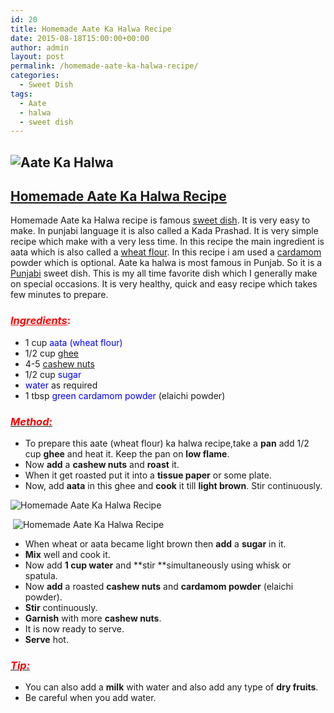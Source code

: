 ```yaml
---
id: 20
title: Homemade Aate Ka Halwa Recipe
date: 2015-08-18T15:00:00+00:00
author: admin
layout: post
permalink: /homemade-aate-ka-halwa-recipe/
categories:
  - Sweet Dish
tags:
  - Aate
  - halwa
  - sweet dish
---
```


## ![Aate Ka Halwa](http://cookingteach.com/wp-content/uploads/2015/08/halwa-1-300x225.jpg)

## <span style="text-decoration: underline;">Homemade Aate Ka [Halwa](http://en.wikipedia.org/wiki/Halva "Halva") [Recipe](http://en.wikipedia.org/wiki/Chocolate_cake "Chocolate cake")</span>

Homemade Aate ka Halwa recipe is famous [sweet dish](http://en.wikipedia.org/wiki/Dessert "Dessert"). It is very easy to make. In punjabi language it is also called a Kada Prashad. It is very simple recipe which make with a very less time. In this recipe the main ingredient is aata which is also called a [wheat flour](http://en.wikipedia.org/wiki/Wheat_flour "Wheat flour"). In this recipe i am used a [cardamom](http://en.wikipedia.org/wiki/Cardamom "Cardamom") powder which is optional. Aate ka halwa is most famous in Punjab. So it is a [Punjabi](http://en.wikipedia.org/wiki/Punjabi_language "Punjabi language") sweet dish. This is my all time favorite dish which I generally make on special occasions. It is very healthy, quick and easy recipe which takes few minutes to prepare.

### <span style="color: red;">_<u>Ingredients</u>_:</span>

*   1 cup <span style="color: blue;">aata (wheat flour)</span>
*   1/2 cup <span style="color: blue;">[ghee](http://en.wikipedia.org/wiki/Ghee "Ghee")</span>
*   4-5 <span style="color: blue;">[cashew nuts](http://en.wikipedia.org/wiki/Cashew "Cashew")</span>
*   1/2 cup <span style="color: blue;">sugar</span>
*   <span style="color: blue;">water</span> as required
*   1 tbsp <span style="color: blue;">green cardamom powder</span> (elaichi powder)

### _<u><span style="color: red;">Method:</span></u>_

*   To prepare this aate (wheat flour) ka halwa recipe,take a **pan** add 1/2 cup **ghee** and heat it. Keep the pan on **low flame**.
*   Now **add** a **cashew nuts** and **roast** it.
*   When it get roasted put it into a **tissue paper** or some plate.
*   Now, add **aata** in this ghee and **cook** it till **light brown**. Stir continuously.

![Homemade Aate Ka Halwa Recipe](http://cookingteach.com/wp-content/uploads/2015/08/2015-08-08-13.46.44-300x225.jpg)

 ![Homemade Aate Ka Halwa Recipe](http://cookingteach.com/wp-content/uploads/2015/08/2015-08-08-13.53.49-300x225.jpg)

*   When wheat or aata became light brown then **add** a **sugar** in it.
*   **Mix** well and cook it.
*   Now add **1 cup water** and **stir **simultaneously using whisk or spatula.
*   Now **add** a roasted **cashew nuts** and **cardamom powder** (elaichi powder).
*   **Stir** continuously.
*   **Garnish** with more **cashew nuts**.
*   It is now ready to serve.
*   **Serve** hot.

### _<u><span style="color: red;">Tip:</span></u>_

*   You can also add a **milk** with water and also add any type of **dry fruits**.
*   Be careful when you add water.
